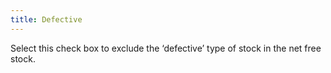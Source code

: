 ```yaml
---
title: Defective
---
```



Select this check box to exclude the ‘defective’ type  of stock in the net free stock.
